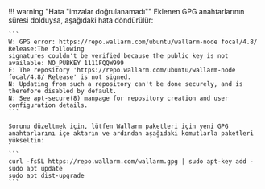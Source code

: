 !!! warning "Hata \"imzalar doğrulanamadı\""
    Eklenen GPG anahtarlarının süresi dolduysa, aşağıdaki hata döndürülür:

    ```
    W: GPG error: https://repo.wallarm.com/ubuntu/wallarm-node focal/4.8/ Release:The following
    signatures couldn't be verified because the public key is not available: NO_PUBKEY 1111FQQW999
    E: The repository 'https://repo.wallarm.com/ubuntu/wallarm-node focal/4.8/ Release' is not signed.
    N: Updating from such a repository can't be done securely, and is therefore disabled by default.
    N: See apt-secure(8) manpage for repository creation and user configuration details.
    ```

    Sorunu düzeltmek için, lütfen Wallarm paketleri için yeni GPG anahtarlarını içe aktarın ve ardından aşağıdaki komutlarla paketleri yükseltin:

    ```
    curl -fsSL https://repo.wallarm.com/wallarm.gpg | sudo apt-key add -
    sudo apt update
    sudo apt dist-upgrade
    ```